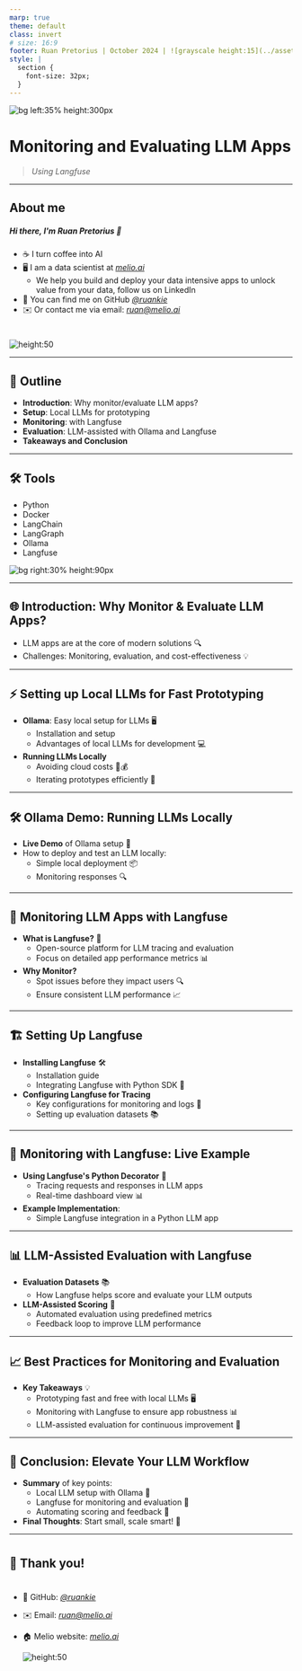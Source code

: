 ```yaml
---
marp: true
theme: default
class: invert
# size: 16:9
footer: Ruan Pretorius | October 2024 | ![grayscale height:15](../assets/melio-logo.svg)
style: |
  section {
    font-size: 32px;
  }
---
```


![bg left:35% height:300px](../assets/pyconza.png)

# Monitoring and Evaluating LLM Apps
> *Using Langfuse*

---

## About me

##### Hi there, I'm Ruan Pretorius 👋

- ☕ I turn coffee into AI
- 🖥 I am a data scientist at *[melio.ai](https://melio.ai/)*
  - We help you build and deploy your data intensive apps to unlock value from your data, follow us on LinkedIn
- 🔗 You can find me on GitHub *[@ruankie](https://github.com/ruankie)*
- ✉️ Or contact me via email: *ruan@melio.ai*

#

![height:50](../assets/melio-logo.svg)

---

## 🚏 Outline

- **Introduction**: Why monitor/evaluate LLM apps?
- **Setup**: Local LLMs for prototyping
- **Monitoring**: with Langfuse
- **Evaluation**: LLM-assisted with Ollama and Langfuse
- **Takeaways and Conclusion**

---

## 🛠️ Tools

- Python
- Docker
- LangChain
- LangGraph
- Ollama
- Langfuse


![bg right:30% height:90px](../assets/python.png)

---

## 🌐 Introduction: Why Monitor & Evaluate LLM Apps?

- LLM apps are at the core of modern solutions 🔍
- Challenges: Monitoring, evaluation, and cost-effectiveness 💡

---

## ⚡ Setting up Local LLMs for Fast Prototyping

- **Ollama**: Easy local setup for LLMs 🖥️
  - Installation and setup
  - Advantages of local LLMs for development 💻
- **Running LLMs Locally**
  - Avoiding cloud costs 🚫💰
  - Iterating prototypes efficiently 🔄
---

## 🛠️ Ollama Demo: Running LLMs Locally

- **Live Demo** of Ollama setup 🎥
- How to deploy and test an LLM locally:
  - Simple local deployment 📦
  - Monitoring responses 🔍
---

## 🧰 Monitoring LLM Apps with Langfuse

- **What is Langfuse?** 🚀
  - Open-source platform for LLM tracing and evaluation
  - Focus on detailed app performance metrics 📊
- **Why Monitor?**
  - Spot issues before they impact users 🔍
  - Ensure consistent LLM performance 📈
---

## 🏗️ Setting Up Langfuse

- **Installing Langfuse** 🛠️
  - Installation guide
  - Integrating Langfuse with Python SDK 🐍
- **Configuring Langfuse for Tracing**
  - Key configurations for monitoring and logs 📝
  - Setting up evaluation datasets 📚
---

## 🎯 Monitoring with Langfuse: Live Example

- **Using Langfuse's Python Decorator** 🔄
  - Tracing requests and responses in LLM apps
  - Real-time dashboard view 📊
- **Example Implementation**:
  - Simple Langfuse integration in a Python LLM app
---

## 📊 LLM-Assisted Evaluation with Langfuse

- **Evaluation Datasets** 📚
  - How Langfuse helps score and evaluate your LLM outputs
- **LLM-Assisted Scoring** 🎯
  - Automated evaluation using predefined metrics
  - Feedback loop to improve LLM performance
---

## 📈 Best Practices for Monitoring and Evaluation

- **Key Takeaways** 💡
  - Prototyping fast and free with local LLMs 🖥️
  - Monitoring with Langfuse to ensure app robustness 📊
  - LLM-assisted evaluation for continuous improvement 🔁
---

## 🎉 Conclusion: Elevate Your LLM Workflow

- **Summary** of key points:
  - Local LLM setup with Ollama 🚀
  - Langfuse for monitoring and evaluation 🧰
  - Automating scoring and feedback 📝
- **Final Thoughts**: Start small, scale smart! 🌟
---

#

## <!--fit--> 🐍 Thank you!

#

- 🔗 GitHub: *[@ruankie](https://github.com/ruankie)*
- ✉️ Email: *ruan@melio.ai*
- 🏠 Melio website: *[melio.ai](https://melio.ai)*

  ![height:50](../assets/melio-logo.svg)